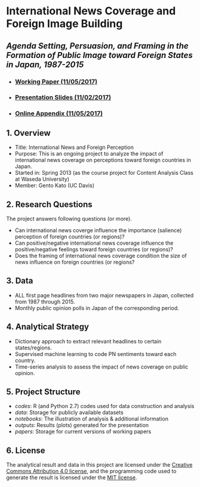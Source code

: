 # **International News Coverage and Foreign Image Building**
## *Agenda Setting, Persuasion, and Framing in the Formation of Public Image toward Foreign States in Japan, 1987-2015*


* ### [Working Paper (11/05/2017)](paper/Kato2017inne_171105.pdf)
* ### [Presentation Slides (11/02/2017)](paper/Kato2017inne_slides_171102.pdf)
* ### [Online Appendix (11/05/2017)](notebooks/v3_SummaryNotebook.ipynb)

## 1. Overview

  * Title: International News and Foreign Perception
  * Purpose: This is an ongoing project to analyze the impact of international news coverage on perceptions toward foreign countries in Japan.
  * Started in: Spring 2013 (as the course project for Content Analysis Class at Waseda University)
  * Member: Gento Kato (UC Davis)

## 2. Research Questions

The project answers following questions (or more).

 * Can international news coverge influence the importance (salience) perception of foreign countries (or regions)?
 * Can positive/negative international news coverage influence the positive/negative feelings toward foreign countries (or regions)?
 * Does the framing of international news coverage condition the size of news influence on foreign countries (or regions?

## 3. Data

 * ALL first page headlines from two major newspapers in Japan, collected from 1987 through 2015.
 * Monthly public opinion polls in Japan of the corresponding period.

## 4. Analytical Strategy

 * Dictionary approach to extract relevant headlines to certain states/regions.
 * Supervised machine learning to code PN sentiments toward each country.
 * Time-series analysis to assess the impact of news coverage on public opinion.

## 5. Project Structure

 * *codes*: R (and Python 2.7) codes used for data construction and analysis
 * *data*: Storage for publicly available datasets
 * *notebooks*: The illustration of analysis & additional information
 * *outputs*: Results (plots) generated for the presentation
 * *papers*: Storage for current versions of working papers

## 6. License

The analytical result and data in this project are licensed under the [Creative Commons Attribution 4.0 license](https://choosealicense.com/licenses/cc-by-4.0/), and the programming code used to generate the result is licensed under the [MIT license](https://choosealicense.com/licenses/mit/).
